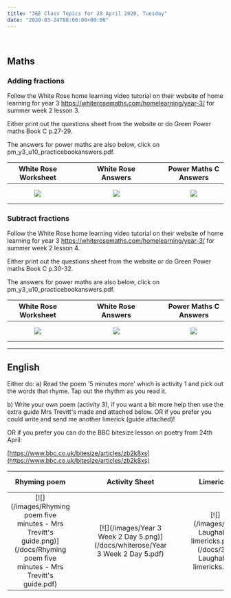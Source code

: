 ```yaml
---
title: "3EE Class Topics for 28 April 2020, Tuesday"
date: "2020-03-24T08:00:00+00:00"
---
```


&nbsp;

## Maths

### Adding fractions

Follow the White Rose home learning video tutorial on their website of home learning for year 3 https://whiterosemaths.com/homelearning/year-3/ for summer week 2 lesson 3.

Either print out the questions sheet from the website or do Green Power maths Book C p.27-29.

The answers for power maths are also below, click on pm_y3_u10_practicebookanswers.pdf.

**White Rose Worksheet** | &nbsp; &nbsp; | &nbsp; &nbsp; | **White Rose Answers** | &nbsp; &nbsp; | &nbsp; &nbsp; | **Power Maths C Answers**
:---: | :---: | :---: | :---: | :---: | :---: | :---:
[![](/images/whiterose/y3/Lesson-3-Problem-Solving.png)](/docs/whiterose/y3/Lesson-3-Problem-Solving.pdf) | &nbsp; &nbsp; | &nbsp; &nbsp; | [![](/images/whiterose/y3/Lesson-3-Answers-Problem-Solving.png)](/docs/whiterose/y3/Lesson-3-Answers-Problem-Solving.pdf) | &nbsp; &nbsp; | &nbsp; &nbsp; | [![](/images/powermaths/y3/pm_y3_u10_practicebookanswers.png)](/docs/powermaths/y3/pm_y3_u10_practicebookanswers.pdf)

### Subtract fractions

Follow the White Rose home learning video tutorial on their website of home learning for year 3 https://whiterosemaths.com/homelearning/year-3/ for summer week 2 lesson 4.

Either print out the questions sheet from the website or do Green Power maths Book C p.30-32.

The answers for power maths are also below, click on pm_y3_u10_practicebookanswers.pdf.

**White Rose Worksheet** | &nbsp; &nbsp; | &nbsp; &nbsp; | **White Rose Answers** | &nbsp; &nbsp; | &nbsp; &nbsp; | **Power Maths C Answers**
:---: | :---: | :---: | :---: | :---: | :---: | :---:
[![](/images/whiterose/y3/Lesson-4-Problem-Solving.png)](/docs/whiterose/y3/Lesson-4-Problem-Solving.pdf) | &nbsp; &nbsp; | &nbsp; &nbsp; | [![](/images/whiterose/y3/Lesson-4-Answers-Problem-Solving.png)](/docs/whiterose/y3/Lesson-4-Answers-Problem-Solving.pdf) | &nbsp; &nbsp; | &nbsp; &nbsp; | [![](/images/powermaths/y3/pm_y3_u10_practicebookanswers.png)](/docs/powermaths/y3/pm_y3_u10_practicebookanswers.pdf)

<hr>

## English

Either do:
a) Read the poem '5 minutes more' which is activity 1 and pick out the words that rhyme. Tap out the rhythm as you read it.

b) Write your own poem (activity 3), if you want a bit more help then use the extra guide Mrs Trevitt's made and attached below. OR if you prefer you could write and send me another limerick (guide attached)!

OR if you prefer you can do the BBC bitesize lesson on poetry from 24th April:

[https://www.bbc.co.uk/bitesize/articles/zb2k8xs](https://www.bbc.co.uk/bitesize/articles/zb2k8xs)

**Rhyming poem** | &nbsp; &nbsp; | &nbsp; &nbsp; | **Activity Sheet** | &nbsp; &nbsp; | &nbsp; &nbsp; | **Limericks**
:---: | :---: | :---: | :---: | :---: | :---: | :---:
[![](/images/Rhyming poem five minutes - Mrs Trevitt's guide.png)](/docs/Rhyming poem five minutes - Mrs Trevitt's guide.pdf) | &nbsp; &nbsp; | &nbsp; &nbsp; | [![](/images/Year 3 Week 2 Day 5.png)](/docs/whiterose/Year 3 Week 2 Day 5.pdf) | &nbsp; &nbsp; | &nbsp; &nbsp; | [![](/images/3EE Laughable limericks.png)](/docs/3EE Laughable limericks.pdf)



<br/>
<br/>


